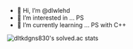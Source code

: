 - 👋 Hi, I’m @dlwlehd
- 👀 I’m interested in ... PS
- 🌱 I’m currently learning ... PS with C++

<!---
dlwlehd/dlwlehd is a ✨ special ✨ repository because its `README.md` (this file) appears on your GitHub profile.
You can click the Preview link to take a look at your changes.
--->

![dltkdgns830's solved.ac stats](https://github-readme-solvedac.hyp3rflow.vercel.app/api/?handle=dltkdgns830)
